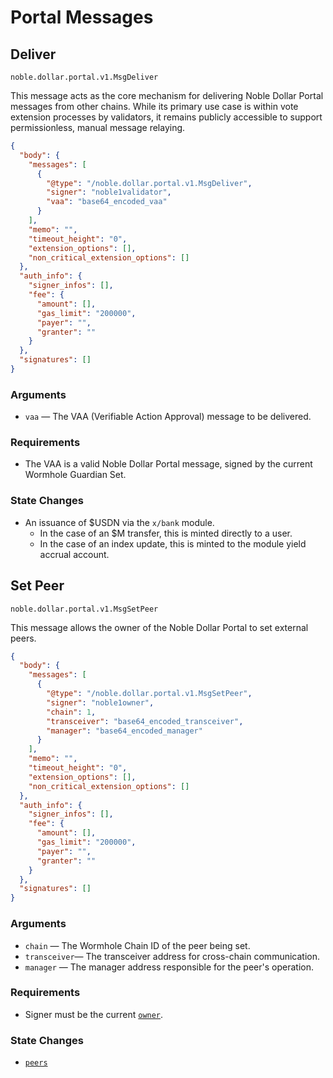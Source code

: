 # Portal Messages

## Deliver

`noble.dollar.portal.v1.MsgDeliver`

This message acts as the core mechanism for delivering Noble Dollar Portal messages from other chains. While its primary use case is within vote extension processes by validators, it remains publicly accessible to support permissionless, manual message relaying.

```json
{
  "body": {
    "messages": [
      {
        "@type": "/noble.dollar.portal.v1.MsgDeliver",
        "signer": "noble1validator",
        "vaa": "base64_encoded_vaa"
      }
    ],
    "memo": "",
    "timeout_height": "0",
    "extension_options": [],
    "non_critical_extension_options": []
  },
  "auth_info": {
    "signer_infos": [],
    "fee": {
      "amount": [],
      "gas_limit": "200000",
      "payer": "",
      "granter": ""
    }
  },
  "signatures": []
}
```

### Arguments

- `vaa` — The VAA (Verifiable Action Approval) message to be delivered.

### Requirements

- The VAA is a valid Noble Dollar Portal message, signed by the current Wormhole Guardian Set.

### State Changes

- An issuance of $USDN via the `x/bank` module.
  - In the case of an $M transfer, this is minted directly to a user.
  - In the case of an index update, this is minted to the module yield accrual account.

## Set Peer

`noble.dollar.portal.v1.MsgSetPeer`

This message allows the owner of the Noble Dollar Portal to set external peers.

```json
{
  "body": {
    "messages": [
      {
        "@type": "/noble.dollar.portal.v1.MsgSetPeer",
        "signer": "noble1owner",
        "chain": 1,
        "transceiver": "base64_encoded_transceiver",
        "manager": "base64_encoded_manager"
      }
    ],
    "memo": "",
    "timeout_height": "0",
    "extension_options": [],
    "non_critical_extension_options": []
  },
  "auth_info": {
    "signer_infos": [],
    "fee": {
      "amount": [],
      "gas_limit": "200000",
      "payer": "",
      "granter": ""
    }
  },
  "signatures": []
}
```

### Arguments

- `chain` — The Wormhole Chain ID of the peer being set.
- `transceiver`— The transceiver address for cross-chain communication.
- `manager` — The manager address responsible for the peer's operation.

### Requirements

- Signer must be the current [`owner`](./01_state_portal.md#owner).

### State Changes

- [`peers`](./01_state_portal.md#peers)
